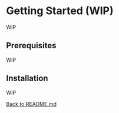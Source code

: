 # Getting Started (WIP)
WIP

## Prerequisites
WIP

## Installation
WIP

[Back to README.md](README.md)
